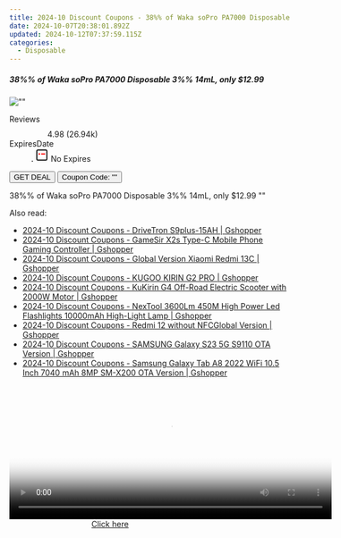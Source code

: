 ```yaml
---
title: 2024-10 Discount Coupons - 38%% of Waka soPro PA7000 Disposable 3%% 14mL, only $12.99 | Bellavapor
date: 2024-10-07T20:38:01.892Z
updated: 2024-10-12T07:37:59.115Z
categories:
  - Disposable
---
```


<div class="max-w-4xl mx-auto grid grid-cols-1 lg:max-w-5xl lg:gap-x-20 lg:grid-cols-2">
  <div class="relative p-3 col-start-1 row-start-1 flex flex-col-reverse rounded-lg bg-gradient-to-t from-black/75 via-black/0 sm:bg-none sm:row-start-2 sm:p-0 lg:row-start-1">
    <h5 class="mt-1 text-lg font-semibold text-white sm:text-slate-900 md:text-2xl dark:sm:text-white">38%% of Waka soPro PA7000 Disposable 3%% 14mL, only $12.99</h5>
  </div>
  
  <div class="col-start-1 col-end-3 row-start-1 grid gap-4 sm:mb-6 sm:grid-cols-4 lg:col-start-2 lg:row-span-6 lg:row-end-6 lg:mb-0 lg:gap-6">
      <img src="&quot;&quot;" onClick="javascript:window.open(decodeURIComponent('%22https%3A%2F%2Fwww.shareasale.com%2Fu.cfm%3Fd%3D1094765%26m%3D122475%26u%3D4338022%22'), '_blank');void(0);" alt="&quot;&quot;" class="h-60 w-full rounded-lg object-cover sm:col-span-2 sm:h-52 lg:col-span-full" loading="lazy" />
    
  </div>
  <dl class="row-start-2 mt-4 flex items-center text-xs font-medium sm:row-start-3 sm:mt-1 md:mt-2.5 lg:row-start-2">
    <dt class="sr-only">Reviews</dt>
    <dd class="flex items-center text-indigo-600 dark:text-indigo-400">
      <svg width="24" height="24" fill="none" aria-hidden="true" class="mr-1 stroke-current dark:stroke-indigo-500">
        <path d="m12 5 2 5h5l-4 4 2.103 5L12 16l-5.103 3L9 14l-4-4h5l2-5Z" stroke-width="2" stroke-linecap="round" stroke-linejoin="round" />
      </svg>
      <span>4.98 <span class="font-normal text-slate-400">(26.94k)</span></span>
    </dd>
    <dt class="sr-only">ExpiresDate</dt>
    <dd class="flex items-center">
      <svg width="2" height="2" aria-hidden="true" fill="currentColor" class="mx-3 text-slate-300">
        <circle cx="1" cy="1" r="1" />
      </svg>
      <svg width="24" height="24" viewBox="0 0 24 24" fill="none" stroke="currentColor" stroke-width="2">
        <rect x="3" y="3" width="18" height="18" rx="2" fill="#fff" />
        <path d="M6 10L18 10" stroke="red" stroke-width="2" fill="none" />
        <path d="M10 6L10 18" stroke="#fff" stroke-width="2" fill="none" />
      </svg>
      No Expires    </dd>
  </dl>
  <div class="col-start-1 row-start-3 mt-4 self-center sm:col-start-2 sm:row-span-2 sm:row-start-2 sm:mt-0 lg:col-start-1 lg:row-start-3 lg:row-end-4 lg:mt-6">
    <button type="button" onClick="javascript:window.open(decodeURIComponent('%22https%3A%2F%2Fwww.shareasale.com%2Fu.cfm%3Fd%3D1094765%26m%3D122475%26u%3D4338022%22'), '_blank');void(0);" class="rounded-lg bg-red-600 px-3 py-2 text-sm font-medium leading-6 text-white">GET DEAL</button>
    <button type="button" onClick="javascript:window.open(decodeURIComponent('%22https%3A%2F%2Fwww.shareasale.com%2Fu.cfm%3Fd%3D1094765%26m%3D122475%26u%3D4338022%22'), '_blank');void(0);" class="border-dashed border-2 border-indigo-600 bg-green-100 text-sm leading-6 font-medium py-2 px-3 rounded-lg">Coupon Code: &quot;&quot;</button>
  </div>
  <p class="col-start-1 mt-4 text-sm leading-6 sm:col-span-2 lg:col-span-1 lg:row-start-4 lg:mt-6 dark:text-slate-400">
    38%% of Waka soPro PA7000 Disposable 3%% 14mL, only $12.99 
""  </p>
</div>

<span class="atpl-alsoreadstyle">Also read:</span>
<div><ul>
<li><a href="https://coupons.techidaily.com/coupon-1118290-share-97331-sale/"><u>2024-10 Discount Coupons - DriveTron S9plus-15AH | Gshopper</u></a></li>
<li><a href="https://coupons.techidaily.com/coupon-1118357-share-97331-sale/"><u>2024-10 Discount Coupons - GameSir X2s Type-C Mobile Phone Gaming Controller | Gshopper</u></a></li>
<li><a href="https://coupons.techidaily.com/coupon-1118356-share-97331-sale/"><u>2024-10 Discount Coupons - Global Version Xiaomi Redmi 13C | Gshopper</u></a></li>
<li><a href="https://coupons.techidaily.com/coupon-1118358-share-97331-sale/"><u>2024-10 Discount Coupons - KUGOO KIRIN G2 PRO | Gshopper</u></a></li>
<li><a href="https://coupons.techidaily.com/coupon-1118354-share-97331-sale/"><u>2024-10 Discount Coupons - KuKirin G4 Off-Road Electric Scooter with 2000W Motor | Gshopper</u></a></li>
<li><a href="https://coupons.techidaily.com/coupon-1118359-share-97331-sale/"><u>2024-10 Discount Coupons - NexTool 3600Lm 450M High Power Led Flashlights 10000mAh High-Light Lamp | Gshopper</u></a></li>
<li><a href="https://coupons.techidaily.com/coupon-1118355-share-97331-sale/"><u>2024-10 Discount Coupons - Redmi 12 without NFCGlobal Version | Gshopper</u></a></li>
<li><a href="https://coupons.techidaily.com/coupon-1118292-share-97331-sale/"><u>2024-10 Discount Coupons - SAMSUNG Galaxy S23 5G S9110 OTA Version | Gshopper</u></a></li>
<li><a href="https://coupons.techidaily.com/coupon-1118291-share-97331-sale/"><u>2024-10 Discount Coupons - Samsung Galaxy Tab A8 2022 WiFi 10.5 Inch 7040 mAh 8MP SM-X200 OTA Version | Gshopper</u></a></li>
</ul></div>

<ins class="adsbygoogle"
      style="display:block"
      data-ad-client="ca-pub-7571918770474297"
      data-ad-slot="8358498916"
      data-ad-format="auto"
      data-full-width-responsive="true"></ins>
    

<!-- affiliate ads begin -->
<span id="1982508">
					<video width="576" height="240" style="cursor:pointer"
           poster="//a.impactradius-go.com/display-clicktoplayimage/1982508.png"
           onclick="if(!this.playClicked){this.play();this.setAttribute('controls',true);this.playClicked=true;}">
	   <source src="//a.impactradius-go.com/display-ad/22993-1982508">
	   <img src="//a.impactradius-go.com/display-clicktoplayimage/1982508.png" style="border: none; height: 100%; width: 100%; object-fit: contain">
	</video>
	<div style="width:360px;text-align:center"><a href="javascript:window.open(decodeURIComponent('https%3A%2F%2Fhomestyler.sjv.io%2Fc%2F5597632%2F1982508%2F22993'), '_blank');void(0);">Click here</a></div>
</span>
<img height="0" width="0" src="https://imp.pxf.io/i/5597632/1982508/22993" style="position:absolute;visibility:hidden;" border="0" />
<!-- affiliate ads end -->

